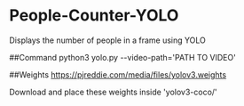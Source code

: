 # People-Counter-YOLO
Displays the number of people in a frame using YOLO


##Command
  python3 yolo.py --video-path='PATH TO VIDEO'
  
##Weights
  https://pjreddie.com/media/files/yolov3.weights
  
  Download and place these weights inside 'yolov3-coco/'
